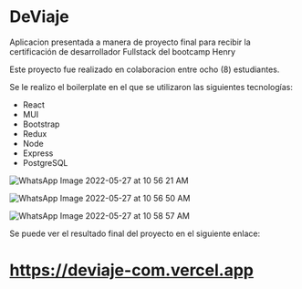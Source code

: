 # DeViaje

Aplicacion presentada a manera de proyecto final para recibir la certificación de desarrollador Fullstack del bootcamp Henry

Este proyecto fue realizado en colaboracion entre ocho (8) estudiantes. 

Se le realizo el boilerplate en el que se utilizaron las siguientes tecnologías:

- React
- MUI
- Bootstrap
- Redux
- Node
- Express
- PostgreSQL


![WhatsApp Image 2022-05-27 at 10 56 21 AM](https://user-images.githubusercontent.com/76216411/170718231-cc72300b-c563-4e64-9b8b-c05b369876d1.jpeg)

![WhatsApp Image 2022-05-27 at 10 56 50 AM](https://user-images.githubusercontent.com/76216411/170718655-3609c1be-0f59-4420-b1b9-be4715cfc8c3.jpeg)

![WhatsApp Image 2022-05-27 at 10 58 57 AM](https://user-images.githubusercontent.com/76216411/170718750-f5ec5dc9-6639-424a-8efd-06dbdc777029.jpeg)

Se puede ver el resultado final del proyecto en el siguiente enlace: 

# https://deviaje-com.vercel.app
